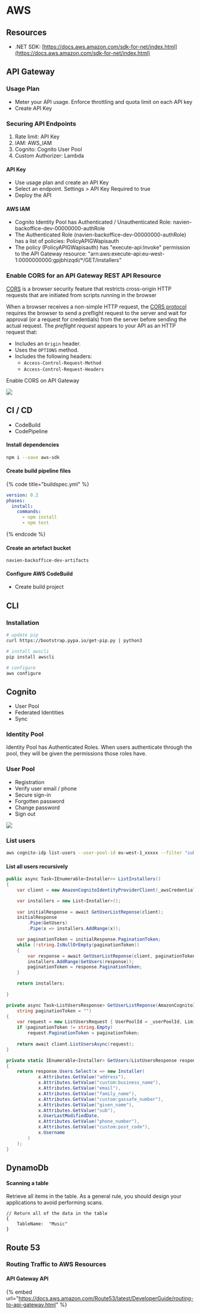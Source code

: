 # AWS

## Resources

* .NET SDK: [https://docs.aws.amazon.com/sdk-for-net/index.html](https://docs.aws.amazon.com/sdk-for-net/index.html)

## API Gateway

### Usage Plan

* Meter your API usage. Enforce throttling and quota limit on each API key
* Create API Key

### Securing API Endpoints

1. Rate limit: API Key
2. IAM: AWS\_IAM
3. Cognito: Cognito User Pool
4. Custom Authorizer: Lambda

#### API Key

* Use usage plan and create an API Key
* Select an endpoint. Settings &gt; API Key Required to true
* Deploy the API

#### AWS IAM

* Cognito Identity Pool has Authenticated / Unauthenticated Role: navien-backoffice-dev-00000000-authRole
* The Authenticated Role \(navien-backoffice-dev-00000000-authRole\) has a list of policies: PolicyAPIGWapisauth
* The policy \(PolicyAPIGWapisauth\) has "execute-api:Invoke" permission to the API Gateway resource: "arn:aws:execute-api:eu-west-1:0000000000:gpjbhizqdi/\*/GET/installers"

### Enable CORS for an API Gateway REST API Resource

[CORS](https://developer.mozilla.org/en-US/docs/Web/HTTP/CORS) is a browser security feature that restricts cross-origin HTTP requests that are initiated from scripts running in the browser

When a browser receives a non-simple HTTP request, the [CORS protocol](https://fetch.spec.whatwg.org/#http-cors-protocol) requires the browser to send a preflight request to the server and wait for approval \(or a request for credentials\) from the server before sending the actual request. The _preflight request_ appears to your API as an HTTP request that:

* Includes an `Origin` header.
* Uses the `OPTIONS` method.
* Includes the following headers:
  * `Access-Control-Request-Method`
  * `Access-Control-Request-Headers`

Enable CORS on API Gateway

![](.gitbook/assets/image%20%289%29.png)

## CI / CD

* CodeBuild
* CodePipeline

#### Install dependencies

```bash
npm i --save aws-sdk
```

#### Create build pipeline files

{% code title="buildspec.yml" %}
```yaml
version: 0.2
phases:
  install:
    commands:
      - npm install
      - npm test

```
{% endcode %}

#### Create an artefact bucket

```text
navien-backoffice-dev-artifacts
```

####  Configure AWS CodeBuild

* Create build project



## CLI

### Installation

```bash
# update pip
curl https://bootstrap.pypa.io/get-pip.py | python3

# install awscli
pip install awscli

# configure
aws configure
```

## Cognito

* User Pool
* Federated Identities
* Sync

### Identity Pool

Identity Pool has Authenticated Roles. When users authenticate through the pool, they will be given the permissions those roles have. 

### User Pool

* Registration
* Verify user email / phone
* Secure sign-in
* Forgotten password
* Change password
* Sign out



![](.gitbook/assets/image.png)

### List users

```bash
aws cognito-idp list-users --user-pool-id eu-west-1_xxxxx --filter "sub=\"c41d95e9-65bf-4d3b-9c08-xxxxxxxxx\""
```

#### List all users recursively

```csharp
public async Task<IEnumerable<Installer>> ListInstallers()
{
    var client = new AmazonCognitoIdentityProviderClient(_awsCredentials);

    var installers = new List<Installer>();
    
    var initialResponse = await GetUserListReponse(client);
    initialResponse
        .Pipe(GetUsers)
        .Pipe(x => installers.AddRange(x));

    var paginationToken = initialResponse.PaginationToken;
    while (!string.IsNullOrEmpty(paginationToken))
    {
        var response = await GetUserListReponse(client, paginationToken);
        installers.AddRange(GetUsers(response));
        paginationToken = response.PaginationToken;
    }

    return installers;
    
}

private async Task<ListUsersResponse> GetUserListReponse(AmazonCognitoIdentityProviderClient client, 
    string paginationToken = "")
{
    var request = new ListUsersRequest { UserPoolId = _userPoolId, Limit = 60 };
    if (paginationToken != string.Empty)
        request.PaginationToken = paginationToken;
    
    return await client.ListUsersAsync(request);
}

private static IEnumerable<Installer> GetUsers(ListUsersResponse response)
{
    return response.Users.Select(x => new Installer(
            x.Attributes.GetValue("address"),
            x.Attributes.GetValue("custom:business_name"),
            x.Attributes.GetValue("email"),
            x.Attributes.GetValue("family_name"),
            x.Attributes.GetValue("custom:gassafe_number"),
            x.Attributes.GetValue("given_name"),
            x.Attributes.GetValue("sub"),
            x.UserLastModifiedDate,
            x.Attributes.GetValue("phone_number"),
            x.Attributes.GetValue("custom:post_code"),
            x.Username
        )
    );
}
```







## DynamoDb

#### Scanning a table

Retrieve all items in the table. As a general rule, you should design your applications to avoid performing scans.

```text
// Return all of the data in the table
{
    TableName:  "Music"
}
```



## Route 53

### Routing Traffic to AWS Resources

#### API Gateway API

{% embed url="https://docs.aws.amazon.com/Route53/latest/DeveloperGuide/routing-to-api-gateway.html" %}



